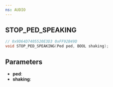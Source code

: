 ```yaml
---
ns: AUDIO
---
```

## STOP_PED_SPEAKING

```c
// 0x9D64D7405520E3D3 0xFF92B49D
void STOP_PED_SPEAKING(Ped ped, BOOL shaking);
```


## Parameters
* **ped**: 
* **shaking**: 

